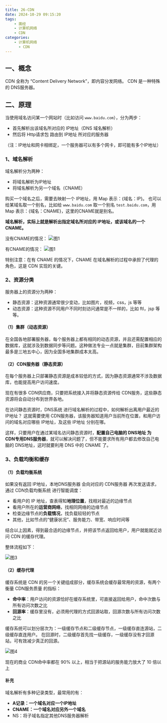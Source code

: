 ```yaml
---
title: 26-CDN
date: 2024-10-29 09:15:20
tags:
    - 面经
    - 计算机网络
    - CDN
categories:
    - 计算机网络
      - CDN
---
```


## 一、概念

CDN 全称为 “Content Delivery Network”，即内容分发网络。
CDN 是一种特殊的 DNS服务器。

## 二、原理

当使用域名访问某一个网站时（比如访问 `www.baidu.com`），分为两步：

- 首先解析出该域名所对应的 IP地址（DNS 域名解析）
- 然后将 Http请求包 路由到 IP地址 所对应的服务器

（注：IP地址和网卡相绑定，一个服务器可以有多个网卡，即可能有多个IP地址）

### 1、域名解析

域名解析分为两种：

- 将域名解析为IP地址
- 将域名解析为另一个域名（CNAME）

购买一个域名之后，需要去映射一个 IP地址，用 Map 表示：{域名：IP}。
也可以给某域名取一个别名，比如给 `www.baidu.com` 取一个别名 `test.baidu.com`，用 Map 表示：{域名：CNAME}，这里的CNAME就是别名。

**域名解析，实际上就是解析出指定域名所对应的 IP地址，或该域名的一个 CNAME。**

没有CNAME的情况：
![图1](https://p1-jj.byteimg.com/tos-cn-i-t2oaga2asx/gold-user-assets/2019/7/16/16bf9e293d4bc895~tplv-t2oaga2asx-jj-mark:3024:0:0:0:q75.webp#?w=1004&h=474&s=41808&e=png&b=fefbfb)

有CNAME的情况：
![图1](https://p1-jj.byteimg.com/tos-cn-i-t2oaga2asx/gold-user-assets/2019/7/16/16bf9e293e8c88d4~tplv-t2oaga2asx-jj-mark:3024:0:0:0:q75.webp#?w=1012&h=468&s=46488&e=png&b=fefafa)

特别注意：在有 CNAME 的情况下，CNAME 在域名解析的过程中承担了代理的角色，这是 CDN 实现的关键。

### 2、资源分类

服务器上的资源分为两种：

- 静态资源：这种资源通常很少变动，比如图片，视频，css，js 等等
- 动态资源：这种资源不同用户不同时刻访问通常是不一样的，比如 ftl，jsp 等等。

#### （1）集群（动态资源）

在全国各地部署服务器，每个服务器上都有相同的动态资源，并且还需配置相应的数据库，这就涉及到数据同步等问题。这种做法专业一点就是集群，目前集群架构最多是三地五中心，因为全国多地集群成本太高。

#### （2）CDN服务器（静态资源）

在每个服务器上只部署静态资源是成本较低的方式，因为静态资源通常不涉及数据库，也能提高用户访问速度。

现在有很多 CDN供应商，只要把系统接入并将静态资源传给 CDN服务，这些静态资源将会自动分布到世界各地。

在访问静态资源时，DNS系统 进行域名解析的过程中，如何解析出离用户最近的 IP地址？
这就需要使用 CDN服务器，该服务器知道用户当前所在位置，和用户访问的域名对应哪些 IP地址，及这些 IP地址 分别在哪。

这样，只要用户在通过某域名访问静态资源时，**配置自己电脑的 DNS地址 为 CDN专用DNS服务器**，就可以解决问题了，但不能要求所有用户都去修改自己电脑的 DNS地址，这时就要利用 DNS 中的 CNAME 了。

### 3、负载均衡和缓存

#### （1）负载均衡系统

如果没有返回 IP地址，本地DNS服务器 会向对应的 CDN服务器 再次发送请求，通过 CDN负载均衡系统 进行智能调度：

- 看用户的 IP 地址，查表得知**地理位置**，找相对最近的边缘节点
- 看用户所在的**运营商网络**，找相同网络的边缘节点
- 检查边缘节点的**负载情况**，找负载较轻的节点
- 其他，比如节点的“健康状况”、服务能力、带宽、响应时间等

结合以上因素，得到最合适的边缘节点，并把该节点返回给用户，用户就能就近访问 CDN 的缓存代理。

整体流程如下：

![图3](https://p1-jj.byteimg.com/tos-cn-i-t2oaga2asx/gold-user-assets/2019/7/16/16bf9e293edf212d~tplv-t2oaga2asx-jj-mark:3024:0:0:0:q75.webp#?w=1090&h=720&s=68194&e=png&b=fefcfc)

#### （2）缓存代理

缓存系统是 CDN 的另一个关键组成部分，缓存系统会缓存最常用的资源，有两个衡量 CDN服务质量 的指标：

- **命中率**：用户访问的资源恰好在缓存系统里，可直接返回给用户，命中次数与所有访问次数之比
- **回源率**：缓存里没有，必须用代理的方式回源站取，回源次数与所有访问次数之比

缓存系统可以划分层次为：一级缓存节点和二级缓存节点，一级缓存直连源站，二级缓存直连用户。
在回源时，二级缓存首先找一级缓存，一级缓存没有才回源站，可有效减少真正的回源。

![图4](https://p6-juejin.byteimg.com/tos-cn-i-k3u1fbpfcp/6db24ee3dcb84eed84b7736b09bdaec9~tplv-k3u1fbpfcp-zoom-in-crop-mark:1512:0:0:0.webp)

现在的商业 CDN命中率都在 90% 以上，相当于把源站的服务能力放大了 10 倍以上

#### 补充

域名解析有多种记录类型，最常用的有：

- **A记录：一个域名对应一个IP地址**
- **CNAME：一个域名对应另外一个域名**
- NS：将子域名指定其他DNS服务器解析
